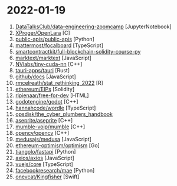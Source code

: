 # 2022-01-19

1. [DataTalksClub/data-engineering-zoomcamp](https://github.com/DataTalksClub/data-engineering-zoomcamp "Code for Data Engineer Zoomcamp course") [JupyterNotebook]
2. [XProger/OpenLara](https://github.com/XProger/OpenLara "Classic Tomb Raider open-source engine") [C]
3. [public-apis/public-apis](https://github.com/public-apis/public-apis "A collective list of free APIs") [Python]
4. [mattermost/focalboard](https://github.com/mattermost/focalboard "Focalboard is an open source, self-hosted alternative to Trello, Notion, and Asana.") [TypeScript]
5. [smartcontractkit/full-blockchain-solidity-course-py](https://github.com/smartcontractkit/full-blockchain-solidity-course-py "Ultimate Solidity, Blockchain, and Smart Contract - Beginner to Expert Full Course | Python Edition") 
6. [marktext/marktext](https://github.com/marktext/marktext "📝A simple and elegant markdown editor, available for Linux, macOS and Windows.") [JavaScript]
7. [NVlabs/tiny-cuda-nn](https://github.com/NVlabs/tiny-cuda-nn "Lightning fast & tiny C++/CUDA neural network framework") [C++]
8. [tauri-apps/tauri](https://github.com/tauri-apps/tauri "Build smaller, faster, and more secure desktop applications with a web frontend.") [Rust]
9. [github/docs](https://github.com/github/docs "The open-source repo for docs.github.com") [JavaScript]
10. [rmcelreath/stat_rethinking_2022](https://github.com/rmcelreath/stat_rethinking_2022 "Statistical Rethinking course winter 2022") [R]
11. [ethereum/EIPs](https://github.com/ethereum/EIPs "The Ethereum Improvement Proposal repository") [Solidity]
12. [ripienaar/free-for-dev](https://github.com/ripienaar/free-for-dev "A list of SaaS, PaaS and IaaS offerings that have free tiers of interest to devops and infradev") [HTML]
13. [godotengine/godot](https://github.com/godotengine/godot "Godot Engine – Multi-platform 2D and 3D game engine") [C++]
14. [hannahcode/wordle](https://github.com/hannahcode/wordle "A clone of the popular game Wordle made using React, Typescript, and Tailwind") [TypeScript]
15. [opsdisk/the_cyber_plumbers_handbook](https://github.com/opsdisk/the_cyber_plumbers_handbook "Free copy of The Cyber Plumber's Handbook") 
16. [aseprite/aseprite](https://github.com/aseprite/aseprite "Animated sprite editor & pixel art tool (Windows, macOS, Linux)") [C++]
17. [mumble-voip/mumble](https://github.com/mumble-voip/mumble "Mumble is an open-source, low-latency, high quality voice chat software.") [C++]
18. [opencv/opencv](https://github.com/opencv/opencv "Open Source Computer Vision Library") [C++]
19. [medusajs/medusa](https://github.com/medusajs/medusa "The open-source Shopify alternative ⚡️") [JavaScript]
20. [ethereum-optimism/optimism](https://github.com/ethereum-optimism/optimism "The Optimism monorepo") [Go]
21. [tiangolo/fastapi](https://github.com/tiangolo/fastapi "FastAPI framework, high performance, easy to learn, fast to code, ready for production") [Python]
22. [axios/axios](https://github.com/axios/axios "Promise based HTTP client for the browser and node.js") [JavaScript]
23. [vuejs/core](https://github.com/vuejs/core "🖖 Vue.js is a progressive, incrementally-adoptable JavaScript framework for building UI on the web.") [TypeScript]
24. [facebookresearch/mae](https://github.com/facebookresearch/mae "PyTorch implementation of MAE https//arxiv.org/abs/2111.06377") [Python]
25. [onevcat/Kingfisher](https://github.com/onevcat/Kingfisher "A lightweight, pure-Swift library for downloading and caching images from the web.") [Swift]
